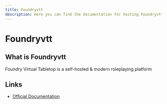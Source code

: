 ```yaml
---
title: Foundryvtt
description: Here you can find the documentation for hosting Foundryvtt with Coolify.
---
```


# Foundryvtt

## What is Foundryvtt

Foundry Virtual Tabletop is a self-hosted & modern roleplaying platform

## Links

- [Official Documentation](https://foundryvtt.com/kb/?utm_source=coolify.io)
